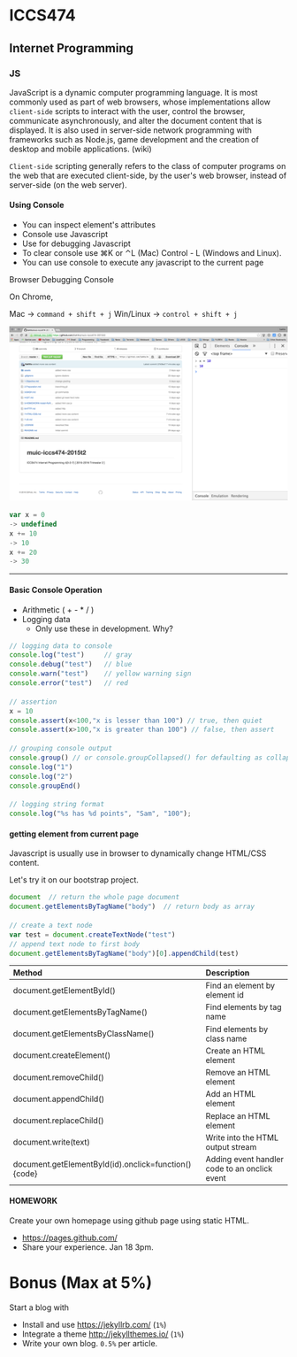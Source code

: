 # ICCS474
## Internet Programming

### JS

JavaScript is a dynamic computer programming language. It is most commonly used as part of web browsers, whose implementations allow `client-side` scripts to interact with the user, control the browser, communicate asynchronously, and alter the document content that is displayed. It is also used in server-side network programming with frameworks such as Node.js, game development and the creation of desktop and mobile applications. (wiki)

`Client-side` scripting generally refers to the class of computer programs on the web that are executed client-side, by the user's web browser, instead of server-side (on the web server).


#### Using Console

- You can inspect element's attributes
- Console use Javascript
- Use for debugging Javascript
- To clear console use ⌘K or ⌃L (Mac) Control - L (Windows and Linux).
- You can use console to execute any javascript to the current page

Browser Debugging Console

On Chrome,

Mac -> `command + shift + j`
Win/Linux -> `control + shift + j`

![Image](https://raw.githubusercontent.com/SaKKo/muic-iccs474-2015t2/master/assets/chrome-console.png)

```js
var x = 0
-> undefined
x += 10
-> 10
x += 20
-> 30
```
---


#### Basic Console Operation

- Arithmetic ( + - * / )
- Logging data
    - Only use these in development. Why?

```js
// logging data to console
console.log("test")     // gray
console.debug("test")   // blue
console.warn("test")    // yellow warning sign
console.error("test")   // red

// assertion
x = 10
console.assert(x<100,"x is lesser than 100") // true, then quiet
console.assert(x>100,"x is greater than 100") // false, then assert

// grouping console output
console.group() // or console.groupCollapsed() for defaulting as collapsed
console.log("1")
console.log("2")
console.groupEnd()

// logging string format
console.log("%s has %d points", "Sam", "100");

```

#### getting element from current page

Javascript is usually use in browser to dynamically change HTML/CSS content.

Let's try it on our bootstrap project.

```js
document  // return the whole page document
document.getElementsByTagName("body")  // return body as array

// create a text node
var test = document.createTextNode("test")
// append text node to first body
document.getElementsByTagName("body")[0].appendChild(test)
```

|Method|Description|
|:---|:---|
|document.getElementById()|Find an element by element id|
|document.getElementsByTagName()|Find elements by tag name|
|document.getElementsByClassName()|Find elements by class name|
|document.createElement()|Create an HTML element|
|document.removeChild()|Remove an HTML element|
|document.appendChild()|Add an HTML element|
|document.replaceChild()|Replace an HTML element|
|document.write(text)|Write into the HTML output stream|
|document.getElementById(id).onclick=function(){code}|Adding event handler code to an onclick event|

#### HOMEWORK

Create your own homepage using github page using static HTML.

- https://pages.github.com/
- Share your experience. Jan 18 3pm.

# Bonus (Max at 5%)
Start a blog with

- Install and use https://jekyllrb.com/ (`1%`)
- Integrate a theme http://jekyllthemes.io/ (`1%`)
- Write your own blog. `0.5%` per article.
